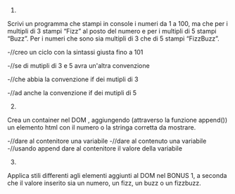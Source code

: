 1)
Scrivi un programma che stampi in console i numeri da 1 a 100, ma che per i multipli di 3 stampi “Fizz” al posto del numero e per i multipli di 5 stampi “Buzz”. Per i numeri che sono sia multipli di 3 che di 5 stampi “FizzBuzz”.

-//creo un ciclo con la sintassi giusta fino a 101

-//se di mutipli di 3 e 5 avra un'altra convenzione

-//che abbia la convenzione if dei mutipli di 3

-//ad anche la convenzione if dei mutipli di 5



2)
 Crea un container nel DOM , aggiungendo (attraverso la funzione append()) un elemento html con il numero o la stringa corretta da mostrare.



-//dare al contenitore una variabile
-//dare al contenuto una variabile
-//usando append dare al contenitore il valore della variabile 


3)
Applica stili differenti agli elementi aggiunti al DOM nel BONUS 1, a seconda che il valore inserito sia un numero, un fizz, un buzz o un fizzbuzz.





















